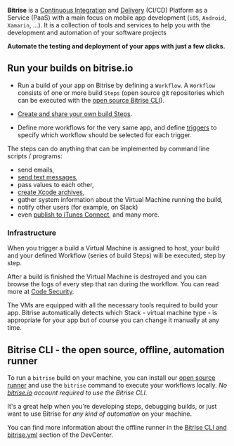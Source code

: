 __Bitrise__ is a [Continuous Integration](https://en.wikipedia.org/wiki/Continuous_integration)
and [Delivery](https://en.wikipedia.org/wiki/Continuous_delivery) (CI/CD) Platform as a Service (PaaS)
with a main focus on mobile app development (`iOS`, `Android`, `Xamarin`, ...). It is a collection of tools and services to help you with the development and automation of your software projects

__Automate the testing and deployment of your apps with just a few clicks.__

## Run your builds on bitrise.io

- Run a build of your app on Bitrise by defining a `Workflow`. A `Workflow` consists of one or more build `Steps` (open source git repositories
which can be executed with the [open source Bitrise CLI](https://www.bitrise.io/cli)).

- [Create and share your own build Steps](https://github.com/bitrise-steplib/step-template).

- Define more workflows for the very same app, and define [triggers](https://bitrise-io.github.io/devcenter/webhooks/trigger-map/) to specify which workflow should be selected for each trigger.

The steps can do anything that can be implemented by command line scripts / programs:

- send emails,
- [send text messages](https://github.com/bitrise-io/steps-sms-text-message),
- pass values to each other,
- [create Xcode archives](https://github.com/bitrise-io/steps-xcode-archive),
- gather system information about the Virtual Machine running the build,
- notify other users (for example, on Slack)
- even [publish to iTunes Connect](https://github.com/bitrise-io/steps-deploy-to-itunesconnect-deliver), and many more.

### Infrastructure

When you trigger a build a Virtual Machine is assigned to host, your build and your defined Workflow (series of build Steps) will be executed, step by step.

After a build is finished the Virtual Machine is destroyed and you can browse the logs of every step that ran during the workflow.
You can read more at [Code Security](/getting-started/code-security).

The VMs are equipped with all the necessary tools required to build your app. Bitrise automatically detects which Stack - virtual machine type - is appropriate for your app but of course you can change it manually at any time.


## Bitrise CLI - the open source, offline, automation runner

To run a `bitrise` build on your machine, you can install our [open source runner](https://www.bitrise.io/cli)
and use the `bitrise` command to execute your workflows locally.
_No [bitrise.io](https://www.bitrise.io) account required to use the Bitrise CLI._

It's a great help when you're developing steps, debugging builds,
or just want to use Bitrise for _any kind of automation_ on your machine.

You can find more information about the offline runner
in the [Bitrise CLI and bitrise.yml](/bitrise-cli/) section of the DevCenter.
